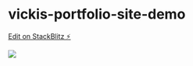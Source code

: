 # vickis-portfolio-site-demo

[Edit on StackBlitz ⚡️](https://stackblitz.com/edit/web-platform-fpk6w6)

![](https://stackblitz.com/files/web-platform-fpk6w6/github/DrVicki/vickis-portfolio-site-demo/main/Screen%20Shot%202023-04-25%20at%207.10.21%20PM.png)